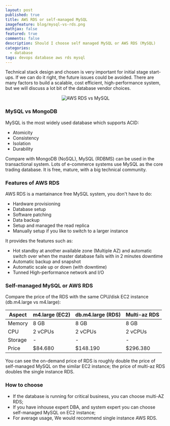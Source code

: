 ```yaml
---
layout: post
published: true
title: AWS RDS or self-managed MySQL
imagefeature: blog/mysql-vs-rds.png
mathjax: false
featured: true
comments: false
description: Should I choose self managed MySQL or AWS RDS (MySQL)
categories: 
  - database
tags: devops database aws rds mysql
---
```


Technical stack design and chosen is very important for initial stage start-ups. If we can do it right, the future issues could be avoided. There are many factors to build a scalable, cost efficient, high-performance system, but we will discuss a lot bit of the database vendor choices.

<p style="text-align: center;"><img src="https://www.devopszen.com/images/blog/mysql-vs-rds.png" alt="AWS RDS vs MySQL"/></p>

### MySQL vs MongoDB

MySQL is the most widely used database which supports ACID:

* Atomicity
* Consistency
* Isolation
* Durability

Compare with MongoDB (NoSQL), MySQL (RDBMS) can be used in the transactional system. Lots of e-commerce systems use MySQL as the core trading database. It is free, mature, with a big technical community.

### Features of AWS RDS

AWS RDS is a mantainance free MySQL system, you don't have to do:

* Hardware provisioning
* Database setup
* Software patching
* Data backup
* Setup and managed the read replica
* Manually setup if you like to switch to a larger instance

It provides the features such as:

* Hot standby at another available zone (Multiple AZ) and automatic switch over when the master database fails with in 2 minutes downtime
* Automatic backup and snapshot
* Automatic scale up or down (with downtime)
* Tunned High-performance network and I/O 

### Self-managed MySQL or AWS RDS

Compare the price of the RDS with the same CPU/disk EC2 instance (db.m4.large vs m4.large):

Aspect          | m4.large (EC2)| db.m4.large (RDS)| Multi-az RDS    |
--------------- | ------------- | ---------------- | --------------- |
Memory          | 8 GB          | 8 GB             | 8 GB            |
CPU             | 2 vCPUs       | 2 vCPUs          | 2 vCPUs         |
Storage         | -             | -                | -               |
Price           | $84.680       | $148.190         | $296.380        |

You can see the on-demand price of RDS is roughly double the price of self-managed MySQL on the similar EC2 instance; the price of multi-az RDS doubles the single instance RDS.

### How to choose

* If the database is running for critical business, you can choose multi-AZ RDS;
* If you have inhouse expert DBA, and system expert you can choose self-managed MySQL on EC2 instance;
* For average usage, We would recommend single instance AWS RDS.
